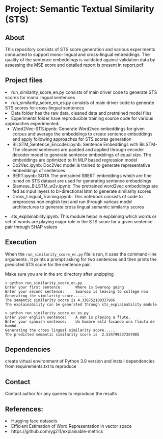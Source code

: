 # Project: Semantic Textual Similarity (STS) 

## About
This repository consists of STS score generation and various experiments conducted to support mono-lingual and cross-lingual embeddings.
The quality of the sentence embeddings is validated against validation data by assessing the MSE score and detailed report is present in report.pdf

## Project files
<li>run_similarity_score_en.py consists of main driver code to generate STS scores for mono lingual sentences </li>
<li>run_similarity_score_en_es.py consists of main driver code to generate STS scores for cross lingual sentences </li>
<li>Data folder has the raw data, cleaned data and pretrained model files</li>
<li>Experiments folder have reproducible training source code for various approaches experimented:
<ul>
    <li>Word2Vec-STS.ipynb: Generate Word2vec embeddings for given corpus and average the embeddings to create sentence embeddings and apply following approaches for STS scores generation</li>
    <li>BILSTM_Sentence_Encoder.ipynb: Sentence Embeddings with BiLSTM-The cleaned sentences are padded and applied through encoder decoder model to generate sentence embeddings of equal size. The embeddings are optimized to fit MLP based regression model</li>
    <li>Do2Vec.ipynb: Doc2Vec model is trained to generate representative embeddings of sentences</li>
    <li>BERT.ipynb: SOTA The pretrained SBERT embeddings which are fine tuned on STS dataset are used for generating sentence embeddings</li>
    <li>Siamese_BiLSTM_w2v.ipynb: The pretrained word2vec embeddings are fed as input layers to bi-directional lstm to generate similarity scores</li>
    <li>Cross_Lingual_Training.ipynb: This notebook consists of code to preprocess non english text and run through various model architectures to generate cross lingual semantic similarity scores</li>
</ul>
</li>
<li>sts_explainability.ipynb: This module helps in explaining which words or set of words are playing major role in the STS score for a given sentence pair through SHAP values</li>

## Execution
When the `run_similarity_score_en.py` file is run, it uses the command-line arguments . It prints a prompt asking for two sentences and then prints the predicted STS score for the sentence pair.

Make sure you are in the src directory after unzipping
```
> python run_similarity_score_en.py
Enter your first sentence:      Where is Swaroop going
Enter your second sentence:     Swaroop is leaving to college now
Generating the similarity score......
The semantic similarity score is 4.338752180337906
The explainability can be generated through sts_explainability module 
```

```
> python run_similarity_score_en_es.py
Enter your english sentence:	A man is playing a flute.
Enter your spanish sentence:	Un hombre está tocando una flauta de bambú.
Generating the cross lingual similarity score......
The predicted semantic similarity score is  2.534799337387085
```

## Dependencies
create virtual environment of Python 3.9 version and install dependencies from requirements.txt to reproduce

## Contact
Contact author for any queries to reproduce the results

## References:
<li>Hugging face datasets</li>
<li>Efficient Estimation of Word Representation in vector space</li>
<li>https://github.com/yg211/explainable-metrics</li>



